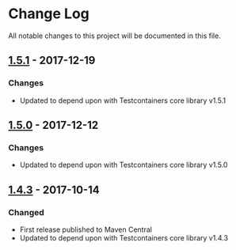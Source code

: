# Change Log
All notable changes to this project will be documented in this file.

## [1.5.1] - 2017-12-19
### Changes
- Updated to depend upon with Testcontainers core library v1.5.1

## [1.5.0] - 2017-12-12
### Changes
- Updated to depend upon with Testcontainers core library v1.5.0

## [1.4.3] - 2017-10-14
### Changed
- First release published to Maven Central
- Updated to depend upon with Testcontainers core library v1.4.3

[1.5.1]: https://github.com/testcontainers/testcontainers-java-module-mssqlserver/releases/tag/1.5.1
[1.5.0]: https://github.com/testcontainers/testcontainers-java-module-mssqlserver/releases/tag/1.5.0
[1.4.3]: https://github.com/testcontainers/testcontainers-java-module-mssqlserver/releases/tag/1.4.3